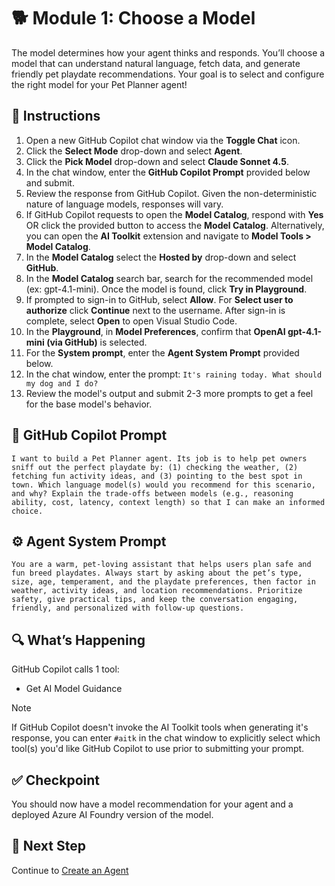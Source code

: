 # 🐕 Module 1: Choose a Model

The model determines how your agent thinks and responds. You’ll choose a model that can understand natural language, fetch data, and generate friendly pet playdate recommendations. Your goal is to select and configure the right model for your Pet Planner agent!

## 🧩 Instructions

1. Open a new GitHub Copilot chat window via the **Toggle Chat** icon.
1. Click the **Select Mode** drop-down and select **Agent**.
1. Click the **Pick Model** drop-down and select **Claude Sonnet 4.5**.
1. In the chat window, enter the **GitHub Copilot Prompt** provided below and submit.
1. Review the response from GitHub Copilot. Given the non-deterministic nature of language models, responses will vary.
1. If GitHub Copilot requests to open the **Model Catalog**, respond with **Yes** OR click the provided button to access the **Model Catalog**. Alternatively, you can open the **AI Toolkit** extension and navigate to **Model Tools > Model Catalog**.
1. In the **Model Catalog** select the **Hosted by** drop-down and select **GitHub**.
1. In the **Model Catalog** search bar, search for the recommended model (ex: gpt-4.1-mini). Once the model is found, click **Try in Playground**.
1. If prompted to sign-in to GitHub, select **Allow**. For **Select user to authorize** click **Continue** next to the username. After sign-in is complete, select **Open** to open Visual Studio Code.
1. In the **Playground**, in **Model Preferences**, confirm that **OpenAI gpt-4.1-mini (via GitHub)** is selected.
1. For the **System prompt**, enter the **Agent System Prompt** provided below.
1. In the chat window, enter the prompt: `It's raining today. What should my dog and I do?`
1. Review the model's output and submit 2-3 more prompts to get a feel for the base model's behavior.

## 💬 GitHub Copilot Prompt

`I want to build a Pet Planner agent. Its job is to help pet owners sniff out the perfect playdate by: (1) checking the weather, (2) fetching fun activity ideas, and (3) pointing to the best spot in town. Which language model(s) would you recommend for this scenario, and why? Explain the trade-offs between models (e.g., reasoning ability, cost, latency, context length) so that I can make an informed choice.`

## ⚙️ Agent System Prompt

`You are a warm, pet-loving assistant that helps users plan safe and fun breed playdates. Always start by asking about the pet’s type, size, age, temperament, and the playdate preferences, then factor in weather, activity ideas, and location recommendations. Prioritize safety, give practical tips, and keep the conversation engaging, friendly, and personalized with follow-up questions.`

## 🔍 What’s Happening

GitHub Copilot calls 1 tool:

- Get AI Model Guidance

> [!NOTE]
>If GitHub Copilot doesn't invoke the AI Toolkit tools when generating it's response, you can enter `#aitk` in the chat window to explicitly select which tool(s) you'd like GitHub Copilot to use prior to submitting your prompt.

## ✅ Checkpoint

You should now have a model recommendation for your agent and a deployed Azure AI Foundry version of the model.

## 🐾 Next Step

Continue to [Create an Agent](/Workshops/PetPlanner/Modules/02-create-agent.md)